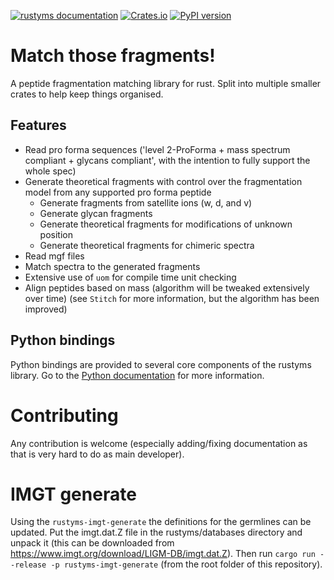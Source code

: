 [![rustyms documentation](https://docs.rs/rustyms/badge.svg)](https://docs.rs/rustyms)
[![Crates.io](https://img.shields.io/crates/v/rustyms.svg)](https://crates.io/crates/rustyms)
[![PyPI version](https://badge.fury.io/py/rustyms.svg)](https://badge.fury.io/py/rustyms)

# Match those fragments!

A peptide fragmentation matching library for rust. Split into multiple smaller crates to help keep things organised.

## Features
 - Read pro forma sequences ('level 2-ProForma + mass spectrum compliant + glycans compliant', with the intention to fully support the whole spec)
 - Generate theoretical fragments with control over the fragmentation model from any supported pro forma peptide
   - Generate fragments from satellite ions (w, d, and v)
   - Generate glycan fragments
   - Generate theoretical fragments for modifications of unknown position
   - Generate theoretical fragments for chimeric spectra
 - Read mgf files
 - Match spectra to the generated fragments
 - Extensive use of `uom` for compile time unit checking
 - Align peptides based on mass (algorithm will be tweaked extensively over time) (see `Stitch` for more information, but the algorithm has been improved)

## Python bindings

Python bindings are provided to several core components of the rustyms library. Go to the
[Python documentation](https://rustyms.readthedocs.io/) for more information.


# Contributing

Any contribution is welcome (especially adding/fixing documentation as that is very hard to do as main developer).

# IMGT generate
Using the `rustyms-imgt-generate` the definitions for the germlines can be updated. Put the imgt.dat.Z file in the rustyms/databases directory and unpack it (this can be downloaded from https://www.imgt.org/download/LIGM-DB/imgt.dat.Z). Then run `cargo run --release -p rustyms-imgt-generate` (from the root folder of this repository).
